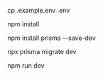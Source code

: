 cp .example.env .env

npm install

npm install prisma --save-dev

npx prisma migrate dev

npm run dev

